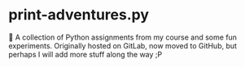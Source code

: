 # print-adventures.py
🚀 A collection of Python assignments from my course and some fun experiments. Originally hosted on GitLab, now moved to GitHub, but perhaps I will add more stuff along the way ;P
